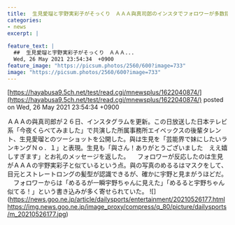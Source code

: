 ```yaml
---
title:  生見愛瑠と宇野実彩子がそっくり　ＡＡＡ與真司郎のインスタでフォロワーが多数指摘  
categories:
- news
excerpt: |
  
feature_text: |
  ##  生見愛瑠と宇野実彩子がそっくり　ＡＡＡ...
  Wed, 26 May 2021 23:54:34  +0900
feature_image: "https://picsum.photos/2560/600?image=733"
image: "https://picsum.photos/2560/600?image=733"
---
```


[https://hayabusa9.5ch.net/test/read.cgi/mnewsplus/1622040874/](https://hayabusa9.5ch.net/test/read.cgi/mnewsplus/1622040874/)
posted on Wed, 26 May 2021 23:54:34  +0900

<!--more-->

ＡＡＡの與真司郎が２６日、インスタグラムを更新。この日放送した日本テレビ系「今夜くらべてみました」で共演した所属事務所エイベックスの後輩タレント、生見愛瑠とのツーショットを公開した。與は生見を「芸能界で妹にしたいランキングＮｏ．１」と表現。生見も「與さん！ありがとうございました　ええ嬉しすぎます」とお礼のメッセージを返した。 　フォロワーが反応したのは生見がＡＡＡの宇野実彩子と似ているという点。與の写真のめるるはマスクをして、目元とストレートロングの髪型が認識できるが、確かに宇野と見まがうほどだ。 　フォロワーからは「めるるが一瞬宇野ちゃんに見えた」「めるると宇野ちゃん似てる！」という書き込みが多く寄せられていた。 ![](https://news.goo.ne.jp/article/dailysports/entertainment/20210526177.html https://img.news.goo.ne.jp/image_proxy/compress/q_80/picture/dailysports/m_20210526177.jpg)
